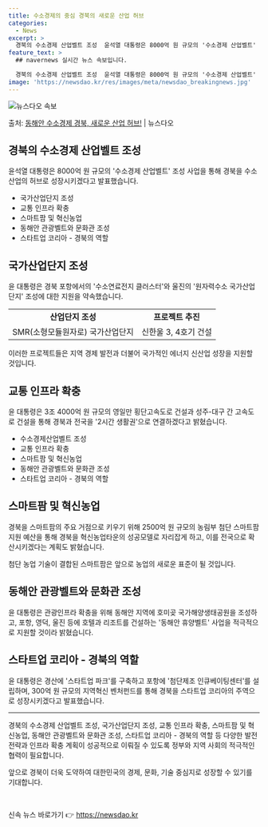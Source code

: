 ```yaml
---
title: 수소경제의 중심 경북의 새로운 산업 허브
categories:
  - News
excerpt: >
  경북의 수소경제 산업벨트 조성  윤석열 대통령은 8000억 원 규모의 '수소경제 산업벨트' 조성 사업을 통해…
feature_text: >
  ## navernews 실시간 뉴스 속보입니다.

  경북의 수소경제 산업벨트 조성  윤석열 대통령은 8000억 원 규모의 '수소경제 산업벨트' 조성 사업을 통해…
image: 'https://newsdao.kr/res/images/meta/newsdao_breakingnews.jpg'
---
```


![뉴스다오 속보](https://newsdao.kr/res/images/meta/newsdao_breakingnews.jpg)

<p>출처: <a href="https://newsdao.kr/4334" rel="dofollow">동해안 수소경제 경북, 새로운 산업 허브!</a> | 뉴스다오</p>

<h2 data-ke-size="size26">경북의 수소경제 산업벨트 조성</h2>
<p data-ke-size="size16">윤석열 대통령은 8000억 원 규모의 '수소경제 산업벨트' 조성 사업을 통해 경북을 수소산업의 허브로 성장시키겠다고 발표했습니다.</p>
<ul>
	<li>국가산업단지 조성</li>
	<li>교통 인프라 확충</li>
	<li>스마트팜 및 혁신농업</li>
	<li>동해안 관광벨트와 문화관 조성</li>
	<li>스타트업 코리아 - 경북의 역할</li>
</ul>
<h2 data-ke-size="size26">국가산업단지 조성</h2>
<p data-ke-size="size16">윤 대통령은 경북 포항에서의 '수소연료전지 클러스터'와 울진의 '원자력수소 국가산업단지' 조성에 대한 지원을 약속했습니다.</p>
<table>
	<tr>
		<td style="text-align: center; height: 17px;"><b>산업단지 조성</b></td>
		<td style="text-align: center; height: 17px;"><b>프로젝트 추진</b></td>
	</tr>
	<tr>
		<td style="text-align: center; height: 17px;">SMR(소형모듈원자로) 국가산업단지</td>
		<td style="text-align: center; height: 17px;">신한울 3, 4호기 건설</td>
	</tr>
</table>
<p data-ke-size="size16">이러한 프로젝트들은 지역 경제 발전과 더불어 국가적인 에너지 신산업 성장을 지원할 것입니다.</p>
<h2 data-ke-size="size26">교통 인프라 확충</h2>
<p data-ke-size="size16">윤 대통령은 3조 4000억 원 규모의 영일만 횡단고속도로 건설과 성주-대구 간 고속도로 건설을 통해 경북과 전국을 '2시간 생활권'으로 연결하겠다고 밝혔습니다.</p>
<ul>
	<li>수소경제산업벨트 조성</li>
	<li>교통 인프라 확충</li>
	<li>스마트팜 및 혁신농업</li>
	<li>동해안 관광벨트와 문화관 조성</li>
	<li>스타트업 코리아 - 경북의 역할</li>
</ul>
<h2 data-ke-size="size26">스마트팜 및 혁신농업</h2>
<p data-ke-size="size16">경북을 스마트팜의 주요 거점으로 키우기 위해 2500억 원 규모의 농림부 첨단 스마트팜 지원 예산을 통해 경북을 혁신농업타운의 성공모델로 자리잡게 하고, 이를 전국으로 확산시키겠다는 계획도 밝혔습니다.</p>
<p data-ke-size="size16">첨단 농업 기술이 결합된 스마트팜은 앞으로 농업의 새로운 표준이 될 것입니다.</p>
<h2 data-ke-size="size26">동해안 관광벨트와 문화관 조성</h2>
<p data-ke-size="size16">윤 대통령은 관광인프라 확충을 위해 동해안 지역에 호미곶 국가해양생태공원을 조성하고, 포항, 영덕, 울진 등에 호텔과 리조트를 건설하는 '동해안 휴양벨트' 사업을 적극적으로 지원할 것이라 밝혔습니다.</p>
<h2 data-ke-size="size26">스타트업 코리아 - 경북의 역할</h2>
<p data-ke-size="size16">윤 대통령은 경산에 '스타트업 파크'를 구축하고 포항에 '첨단제조 인큐베이팅센터'를 설립하며, 300억 원 규모의 지역혁신 벤처펀드를 통해 경북을 스타트업 코리아의 주역으로 성장시키겠다고 발표했습니다.</p>
<hr>
<p data-ke-size="size16">경북의 수소경제 산업벨트 조성, 국가산업단지 조성, 교통 인프라 확충, 스마트팜 및 혁신농업, 동해안 관광벨트와 문화관 조성, 스타트업 코리아 - 경북의 역할 등 다양한 발전 전략과 인프라 확충 계획이 성공적으로 이뤄질 수 있도록 정부와 지역 사회의 적극적인 협력이 필요합니다.</p>
<p data-ke-size="size16">앞으로 경북이 더욱 도약하여 대한민국의 경제, 문화, 기술 중심지로 성장할 수 있기를 기대합니다.</p>
<p data-ke-size="size16">&nbsp;</p> 

신속 뉴스 바로가기 👉 <a href="https://newsdao.kr" rel="dofollow">https://newsdao.kr</a>


